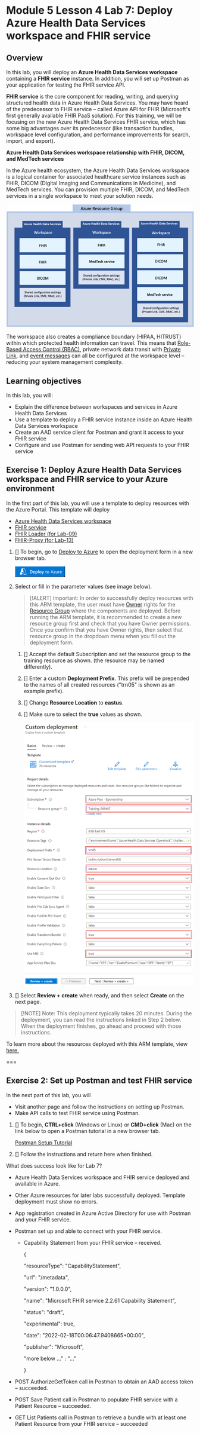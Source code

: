 # Module 5 Lesson 4 Lab 7: Deploy Azure Health Data Services workspace and FHIR service

## Overview

In this lab, you will deploy an **Azure Health Data Services workspace** containing a **FHIR service** instance. In addition, you will set up Postman as your application for testing the FHIR service API.

**FHIR service** is the core component for reading, writing, and querying structured health data in Azure Health Data Services. You may have heard of the predecessor to FHIR service – called Azure API for FHIR (Microsoft's first generally available FHIR PaaS solution). For this training, we will be focusing on the new Azure Health Data Services FHIR service, which has some big advantages over its predecessor (like transaction bundles, workspace level configuration, and performance improvements for search, import, and export).

**Azure Health Data Services workspace relationship with FHIR, DICOM, and MedTech services**

In the Azure health ecosystem, the Azure Health Data Services workspace is a logical container for associated healthcare service instances such as FHIR, DICOM (Digital Imaging and Communications in Medicine), and MedTech services. You can provision multiple FHIR, DICOM, and MedTech services in a single workspace to meet your solution needs.

![Graphical user interface, application, Teams Description automatically generated](./IMAGES/Lab07/L7P1.png)

The workspace also creates a compliance boundary (HIPAA, HITRUST) within which protected health information can travel. This means that [Role-Based Access Control (RBAC)](https://docs.microsoft.com/azure/healthcare-apis/configure-azure-rbac), private network data transit with [Private Link](https://docs.microsoft.com/azure/healthcare-apis/healthcare-apis-configure-private-link), and [event messages](https://docs.microsoft.com/azure/healthcare-apis/events/events-deploy-portal) can all be configured at the workspace level – reducing your system management complexity.

## Learning objectives

In this lab, you will:

-   Explain the difference between workspaces and services in Azure Health Data Services
-   Use a template to deploy a FHIR service instance inside an Azure Health Data Services workspace
-   Create an AAD service client for Postman and grant it access to your FHIR service
-   Configure and use Postman for sending web API requests to your FHIR service

## Exercise 1: Deploy Azure Health Data Services workspace and FHIR service to your Azure environment

In the first part of this lab, you will use a template to deploy resources with the Azure Portal. This template will deploy
-   [Azure Health Data Services workspace](https://docs.microsoft.com/en-us/azure/healthcare-apis/workspace-overview)
-   [FHIR service](https://docs.microsoft.com/en-us/azure/healthcare-apis/fhir/overview)
-   [FHIR Loader (for Lab-09)](https://docs.microsoft.com/en-us/azure/healthcare-apis/fhir/overview)
-   [FHIR-Proxy (for Lab-13)](https://github.com/microsoft/fhir-proxy)

1. [] To begin, go to [Deploy to Azure](https://portal.azure.com/#create/Microsoft.Template) to open the deployment form in a new browser tab.

    ![](./IMAGES/Lab07/L7P2.png)

1.  Select or fill in the parameter values (see image below).

    > [!ALERT] Important: In order to successfully deploy resources with this ARM template, the user must have [Owner](https://docs.microsoft.com/en-us/azure/role-based-access-control/built-in-roles#owner) rights for the [Resource Group](https://docs.microsoft.com/en-us/azure/azure-resource-manager/management/manage-resource-groups-portal) where the components are deployed. Before running the ARM template, it is recommended to create a new resource group first and check that you have Owner permissions. Once you confirm that you have Owner rights, then select that resource group in the dropdown menu when you fill out the deployment form.

    1. [] Accept the default Subscription and set the resource group to the training resource as shown. (the resource may be named differently).

    1. [] Enter a custom **Deployment Prefix**. This prefix will be prepended to the names of all created resources ("trn05" is shown as an example prefix).

    1. [] Change **Resource Location** to **eastus**.

    1. [] Make sure to select the **true** values as shown.

        ![Graphical user interface Description automatically generated](./IMAGES/Lab07/L7P3.png)

1. [] Select **Review + create** when ready, and then select **Create** on the next page.

> [!NOTE] Note: This deployment typically takes 20 minutes. During the deployment, you can read the instructions linked in Step 2 below. When the deployment finishes, go ahead and proceed with those instructions.

To learn more about the resources deployed with this ARM template, view [here.](https://github.com/microsoft/azure-health-data-services-workshop/blob/main/resources/docs/FHIR-Starter_ARM_template_README.md#deployed-components)

===

## Exercise 2: Set up Postman and test FHIR service

In the next part of this lab, you will

-   Visit another page and follow the instructions on setting up Postman.
-   Make API calls to test FHIR service using Postman.

1. [] To begin, **CTRL+click** (Windows or Linux) or **CMD+click** (Mac) on the link below to open a Postman tutorial in a new browser tab.

    [Postman Setup Tutorial](https://github.com/microsoft/azure-health-data-services-workshop/blob/main/resources/docs/Postman_FHIR_service_README.md)

1. [] Follow the instructions and return here when finished.

What does success look like for Lab 7?

-   Azure Health Data Services workspace and FHIR service deployed and available in Azure.
-   Other Azure resources for later labs successfully deployed. Template deployment must show no errors.
-   App registration created in Azure Active Directory for use with Postman and your FHIR service.
-   Postman set up and able to connect with your FHIR service.
    -   Capability Statement from your FHIR service – received.

        {

        "resourceType": "CapabilityStatement",

        "url": "/metadata",

        "version": "1.0.0.0",

        "name": "Microsoft FHIR service 2.2.61 Capability Statement",

        "status": "draft",

        "experimental": true,

        "date": "2022-02-18T00:06:47.9408665+00:00",

        "publisher": "Microsoft",

        "more below ..." : "..."

        }

-   POST AuthorizeGetToken call in Postman to obtain an AAD access token – succeeded.
-   POST Save Patient call in Postman to populate FHIR service with a Patient Resource – succeeded.
-   GET List Patients call in Postman to retrieve a bundle with at least one Patient Resource from your FHIR service – succeeded
